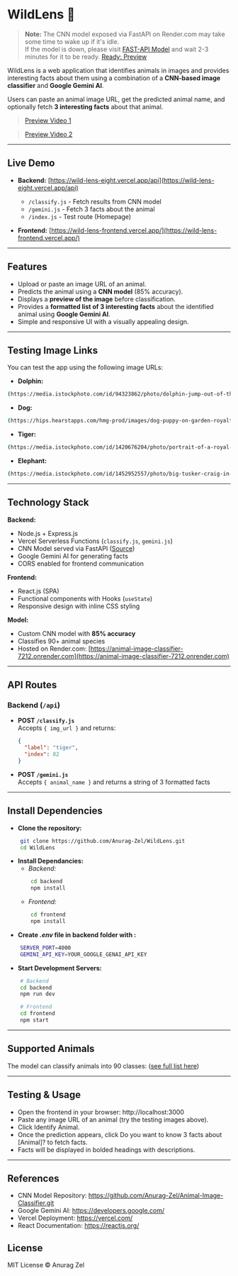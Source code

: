 # WildLens 🐾

> **Note:** The CNN model exposed via FastAPI on Render.com may take some time to wake up if it's idle.  
> If the model is down, please visit [FAST-API Model](https://animal-image-classifier-7212.onrender.com) and wait 2-3 minutes for it to be ready.
> [Ready: Preview](./Preview.png)

WildLens is a web application that identifies animals in images and provides interesting facts about them using a combination of a **CNN-based image classifier** and **Google Gemini AI**.  

Users can paste an animal image URL, get the predicted animal name, and optionally fetch **3 interesting facts** about that animal.

> [Preview Video 1](./Tiger.mov)

> [Preview Video 2](./Dolphin.mov)

---

## Live Demo

- **Backend:** [https://wild-lens-eight.vercel.app/api](https://wild-lens-eight.vercel.app/api)
  - `/classify.js` - Fetch results from CNN model  
  - `/gemini.js` - Fetch 3 facts about the animal  
  - `/index.js` - Test route (Homepage)  

- **Frontend:** [https://wild-lens-frontend.vercel.app/](https://wild-lens-frontend.vercel.app/)

---

## Features

- Upload or paste an image URL of an animal.
- Predicts the animal using a **CNN model** (85% accuracy).
- Displays a **preview of the image** before classification.
- Provides a **formatted list of 3 interesting facts** about the identified animal using **Google Gemini AI**.
- Simple and responsive UI with a visually appealing design.

---

## Testing Image Links

You can test the app using the following image URLs:

- **Dolphin:** 
```bash
(https://media.istockphoto.com/id/94323862/photo/dolphin-jump-out-of-the-water-in-sea.jpg?s=612x612&w=0&k=20&c=BONzkIngL_B-xZDc7DdLJI-CcYdED0IT5FzRQpoldlg=)
```
- **Dog:** 
```bash
(https://hips.hearstapps.com/hmg-prod/images/dog-puppy-on-garden-royalty-free-image-1586966191.jpg?crop=0.752xw:1.00xh;0.175xw,0&resize=1200:*)
```
- **Tiger:**
```bash
(https://media.istockphoto.com/id/1420676204/photo/portrait-of-a-royal-bengal-tiger-alert-and-staring-at-the-camera-national-animal-of-bangladesh.jpg?s=612x612&w=0&k=20&c=0OCYv99Ktv3fJ-YYlg7SetHBJj3pIk58WY7GDy5VCtI=)
```
- **Elephant:**
```bash
(https://media.istockphoto.com/id/1452952557/photo/big-tusker-craig-in-amboseli-kenya-with-a-clouded-sky-in-the-background.jpg?s=612x612&w=0&k=20&c=Hs2YQUox5mIG0NJlyhqNjRklTGvkVmk_UfHs18lYg6E=)
```

---

## Technology Stack

**Backend:**

- Node.js + Express.js
- Vercel Serverless Functions (`classify.js`, `gemini.js`)
- CNN Model served via FastAPI ([Source](https://github.com/Anurag-Zel/Animal-Image-Classifier.git))
- Google Gemini AI for generating facts
- CORS enabled for frontend communication

**Frontend:**

- React.js (SPA)
- Functional components with Hooks (`useState`)
- Responsive design with inline CSS styling

**Model:**

- Custom CNN model with **85% accuracy**
- Classifies 90+ animal species
- Hosted on Render.com: [https://animal-image-classifier-7212.onrender.com](https://animal-image-classifier-7212.onrender.com)

---

## API Routes

### Backend (`/api`)

- **POST `/classify.js`**  
  Accepts `{ img_url }` and returns:
  ```json
  {
    "label": "tiger",
    "index": 82
  }
- **POST `/gemini.js`**  
  Accepts `{ animal_name }` and returns a string of 3 formatted facts

---

## Install Dependencies
- **Clone the repository:**
```bash
    git clone https://github.com/Anurag-Zel/WildLens.git
    cd WildLens
```
- **Install Dependancies:**
  - *Backend:*
  ```bash
      cd backend
      npm install
  ```
  - *Frontend:*
  ```bash
      cd frontend
      npm install
  ```
- **Create *.env* file in backend folder with :**
```bash
    SERVER_PORT=4000
    GEMINI_API_KEY=YOUR_GOOGLE_GENAI_API_KEY
```
- **Start Development Servers:**
```bash
    # Backend
    cd backend
    npm run dev

    # Frontend
    cd frontend
    npm start
```
---

## Supported Animals

The model can classify animals into 90 classes: ([see full list here](./classname_of_the_animals.txt))

---

## Testing & Usage

- Open the frontend in your browser: http://localhost:3000
- Paste any image URL of an animal (try the testing images above).
- Click Identify Animal.
- Once the prediction appears, click Do you want to know 3 facts about [Animal]? to fetch facts.
- Facts will be displayed in bolded headings with descriptions.

---

## References

- CNN Model Repository: https://github.com/Anurag-Zel/Animal-Image-Classifier.git
- Google Gemini AI: https://developers.google.com/
- Vercel Deployment: https://vercel.com/
- React Documentation: https://reactjs.org/

## License

MIT License © Anurag Zel
